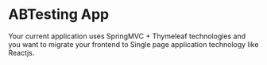 # ABTesting App


Your current application uses SpringMVC + Thymeleaf technologies and you want to migrate your frontend to Single page application technology like Reactjs. 




